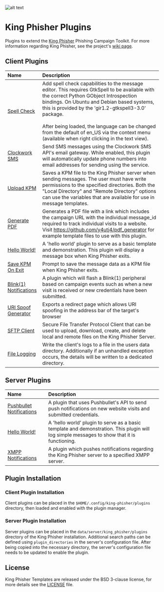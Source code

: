 ![alt text](https://github.com/securestate/king-phisher/raw/master/data/king-phisher-logo.png "King Phisher")
<!-- generated at: 2017-02-15 19:27:43 -->
# King Phisher Plugins
Plugins to extend the [King Phisher][king-phisher-repo] Phishing Campaign
Toolkit. For more information regarding King Phisher, see the project's
[wiki page][king-phisher-wiki].

## Client Plugins
| Name                                      | Description       |
|:------------------------------------------|:------------------|
| [Spell Check][c_spell_check] | Add spell check capabilities to the message editor. This requires GtkSpell to be available with the correct Python GObject Introspection bindings. On Ubuntu and Debian based systems, this is provided by the 'gir1.2-gtkspell3-3.0' package.<br /><br />After being loaded, the language can be changed from the default of en_US via the context menu (available when right clicking in the text view). |
| [Clockwork SMS][c_clockwork_sms] | Send SMS messages using the Clockwork SMS API's email gateway. While enabled, this plugin will automatically update phone numbers into email addresses for sending using the service. |
| [Upload KPM][c_kpm_export_on_send] | Saves a KPM file to the King Phisher server when sending messages. The user must have write permissions to the specified directories. Both the "Local Directory" and "Remote Directory" options can use the variables that are available for use in message templates. |
| [Generate PDF][c_pdf_generator] | Generates a PDF file with a link which includes the campaign URL with the individual message_id required to track individual visits to a website. Visit https://github.com/y4utj4/pdf_generator for example template files to use with this plugin. |
| [Hello World!][c_hello_world] | A 'hello world' plugin to serve as a basic template and demonstration. This plugin will display a message box when King Phisher exits. |
| [Save KPM On Exit][c_kpm_export_on_exit] | Prompt to save the message data as a KPM file when King Phisher exits. |
| [Blink(1) Notifications][c_blink1] | A plugin which will flash a Blink(1) peripheral based on campaign events such as when a new visit is received or new credentials have been submitted. |
| [URI Spoof Generator][c_uri_spoof_generator] | Exports a redirect page which allows URI spoofing in the address bar of the target's browser |
| [SFTP Client][c_sftp_client] | Secure File Transfer Protocol Client that can be used to upload, download, create, and delete local and remote files on the King Phisher Server. |
| [File Logging][c_file_logging] | Write the client's logs to a file in the users data directory. Additionally if an unhandled exception occurs, the details will be written to a dedicated directory. |

## Server Plugins
| Name                                      | Description       |
|:------------------------------------------|:------------------|
| [Pushbullet Notifications][s_pushbullet_notifications] | A plugin that uses Pushbullet's API to send push notifications on new website visits and submitted credentials. |
| [Hello World!][s_hello_world] | A 'hello world' plugin to serve as a basic template and demonstration. This plugin will log simple messages to show that it is functioning. |
| [XMPP Notifications][s_xmpp_notifications] | A plugin which pushes notifications regarding the King Phisher server to a specified XMPP server. |

## Plugin Installation
### Client Plugin Installation
Client plugins can be placed in the `$HOME/.config/king-phisher/plugins`
directory, then loaded and enabled with the plugin manager.

### Server Plugin Installation
Server plugins can be placed in the `data/server/king_phisher/plugins`
directory of the King Phisher installation. Additional search paths can be
defined using `plugin_directories` in the server's configuration file. After
being copied into the necessary directory, the server's configuration file
needs to be updated to enable the plugin.

## License
King Phisher Templates are released under the BSD 3-clause license, for more
details see the [LICENSE][license-file] file.

[king-phisher-repo]: https://github.com/securestate/king-phisher
[king-phisher-wiki]: https://github.com/securestate/king-phisher/wiki
[license-file]: https://github.com/securestate/king-phisher-templates/blob/master/LICENSE
[c_spell_check]: https://github.com/securestate/king-phisher-plugins/blob/master/client/spell_check.py
[c_clockwork_sms]: https://github.com/securestate/king-phisher-plugins/blob/master/client/clockwork_sms.py
[c_kpm_export_on_send]: https://github.com/securestate/king-phisher-plugins/blob/master/client/kpm_export_on_send.py
[c_pdf_generator]: https://github.com/securestate/king-phisher-plugins/blob/master/client/pdf_generator.py
[c_hello_world]: https://github.com/securestate/king-phisher-plugins/blob/master/client/hello_world.py
[c_kpm_export_on_exit]: https://github.com/securestate/king-phisher-plugins/blob/master/client/kpm_export_on_exit.py
[c_blink1]: https://github.com/securestate/king-phisher-plugins/blob/master/client/blink1.py
[c_uri_spoof_generator]: https://github.com/securestate/king-phisher-plugins/blob/master/client/uri_spoof_generator.py
[c_sftp_client]: https://github.com/securestate/king-phisher-plugins/blob/master/client/sftp_client.py
[c_file_logging]: https://github.com/securestate/king-phisher-plugins/blob/master/client/file_logging.py
[s_pushbullet_notifications]: https://github.com/securestate/king-phisher-plugins/blob/master/server/pushbullet_notifications.py
[s_hello_world]: https://github.com/securestate/king-phisher-plugins/blob/master/server/hello_world.py
[s_xmpp_notifications]: https://github.com/securestate/king-phisher-plugins/blob/master/server/xmpp_notifications.py
